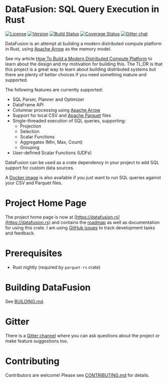 # DataFusion: SQL Query Execution in Rust

[![License](https://img.shields.io/badge/License-Apache%202.0-blue.svg)](https://opensource.org/licenses/Apache-2.0)
[![Version](https://img.shields.io/crates/v/datafusion.svg)](https://crates.io/crates/datafusion)
[![Build Status](https://travis-ci.org/datafusion-rs/datafusion.svg?branch=master)](https://travis-ci.org/datafusion-rs/datafusion)
[![Coverage Status](https://coveralls.io/repos/github/datafusion-rs/datafusion/badge.svg?branch=master)](https://coveralls.io/github/datafusion-rs/datafusion?branch=master)
[![Gitter chat](https://badges.gitter.im/gitterHQ/gitter.png)](https://gitter.im/datafusion-rs)

DataFusion is an attempt at building a modern distributed compute platform in Rust, using [Apache Arrow](https://arrow.apache.org/) as the memory model.

See my article [How To Build a Modern Distributed Compute Platform](https://andygrove.io/how_to_build_a_modern_distributed_compute_platform/) to learn about the design and my motivation for building this. The TL;DR is that this project is a great way to learn about building distributed systems but there are plenty of better choices if you need something mature and supported.

The following features are currently supported:

- SQL Parser, Planner and Optimizer
- DataFrame API
- Columnar processing using [Apache Arrow](https://arrow.apache.org/)
- Support for local CSV and [Apache Parquet](https://parquet.apache.org/) files
- Single-threaded execution of SQL queries, supporting:
  - Projection
  - Selection
  - Scalar Functions
  - Aggregates (Min, Max, Count)
  - Grouping
- User-defined Scalar Functions (UDFs)

DataFusion can be used as a crate dependency in your project to add SQL support for custom data sources.

A [Docker image](https://datafusion.rs/guides/getting-started-docker/) is also available if you just want to run SQL queries against your CSV and Parquet files.

# Project Home Page

The project home page is now at [https://datafusion.rs](https://datafusion.rs) and contains the [roadmap](https://datafusion.rs/roadmap) as well as documentation for using this crate. I am using [GitHub issues](https://github.com/datafusion-rs/datafusion-rs/issues) to track development tasks and feedback.

# Prerequisites

- Rust nightly (required by `parquet-rs` crate)

# Building DataFusion

See [BUILDING.md](/BUILDING.md).

# Gitter

There is a [Gitter channel](https://gitter.im/datafusion-rs/Lobby) where you can ask questions about the project or make feature suggestions too.

# Contributing

Contributors are welcome! Please see [CONTRIBUTING.md](/CONTRIBUTING.md) for details.


 
